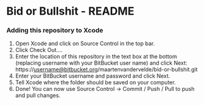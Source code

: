 # Bid or Bullshit - README #

### Adding this repository to Xcode ###

1. Open Xcode and click on Source Control in the top bar.
2. Click Check Out....
3. Enter the location of this repository in the text box at the bottom (replacing username with your BitBucket user name) and click Next: https://username@bitbucket.org/maartenvandervelde/bid-or-bullshit.git
4. Enter your BitBucket username and password and click Next.
5. Tell Xcode where the folder should be saved on your computer.
6. Done! You can now use Source Control -> Commit / Push / Pull to push and pull changes.